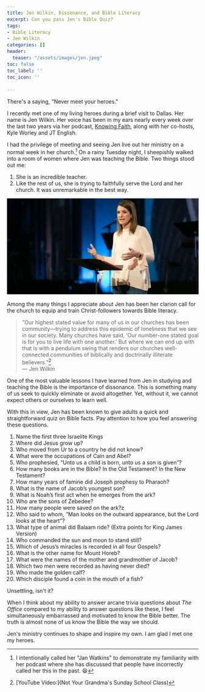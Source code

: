 ```yaml
---
title: Jen Wilkin, Dissonance, and Bible Literacy
excerpt: Can you pass Jen's Bible Quiz?
tags:
- Bible Literacy
- Jen Wilkin
categories: []
header:
  teaser: "/assets/images/jen.jpeg"
toc: false
toc_label: ''
toc_icon: ''

---
```

There's a saying, "Never meet your heroes."

I recently met one of my living heroes during a brief visit to Dallas. Her name is Jen Wilkin. Her voice has been in my ears nearly every week over the last two years via her podcast, [Knowing Faith](https://www.trainingthechurch.com/knowingfaith), along with her co-hosts, Kyle Worley and JT English.

I had the privilege of meeting and seeing Jen live out her ministry on a normal week in her church.[^1] On a rainy Tuesday night, I sheepishly walked into a room of women where Jen was teaching the Bible. Two things stood out me:

1. She is an incredible teacher.
2. Like the rest of us, she is trying to faithfully serve the Lord and her church. It was unremarkable in the best way.

![](/assets/images/jen.jpeg)

Among the many things I appreciate about Jen has been her clarion call for the church to equip and train Christ-followers towards Bible literacy.

> “Our highest stated value for many of us in our churches has been community—trying to address this epidemic of loneliness that we see in our society. Many churches have said, ‘Our number-one stated goal is for you to live life with one another.’ But where we can end up with that is with a pendulum swing that renders our churches well-connected communities of biblically and doctrinally illiterate believers.”[^2]  
> — Jen Wilkin

One of the most valuable lessons I have learned from Jen in studying and teaching the Bible is the importance of dissonance. This is something many of us seek to quickly eliminate or avoid altogether. Yet, without it, we cannot expect others or ourselves to learn well.

With this in view, Jen has been known to give adults a quick and straightforward quiz on Bible facts. Pay attention to how you feel answering these questions.

 1. Name the first three Israelite Kings
 2. Where did Jesus grow up?
 3. Who moved from Ur to a country he did not know?
 4. What were the occupations of Cain and Abel?
 5. Who prophesied, “Unto us a child is born, unto us a son is given”?
 6. How many books are in the Bible? In the Old Testament? In the New Testament?
 7. How many years of famine did Joseph prophesy to Pharaoh?
 8. What is the name of Jacob’s youngest son?
 9. What is Noah’s first act when he emerges from the ark?
10. Who are the sons of Zebedee?
11. How many people were saved on the ark?z
12. Who said to whom, “Man looks on the outward appearance, but the Lord looks at the heart”?
13. What type of animal did Balaam ride? (Extra points for King James Version)
14. Who commanded the sun and moon to stand still?
15. Which of Jesus’s miracles is recorded in all four Gospels?
16. What is the other name for Mount Horeb?
17. What were the names of the mother and grandmother of Jacob?
18. Which two men were recorded as having never died?
19. Who made the golden calf?
20. Which disciple found a coin in the mouth of a fish?

Unsettling, isn't it?

When I think about my ability to answer arcane trivia questions about _The Office_ compared to my ability to answer questions like these, I feel simultaneously embarrassed and motivated to know the Bible better. The truth is almost none of us know the Bible the way we should.

Jen's ministry continues to shape and inspire my own. I am glad I met one my heroes.

[^1]: I intentionally called her "Jan Watkins" to demonstrate my familiarity with her podcast where she has discussed that people have incorrectly called her this in the past. 😆
[^2]: [YouTube Video:](Not Your Grandma's Sunday School Class)